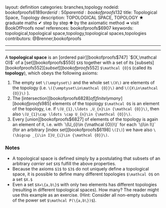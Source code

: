 layout: definition
categories: branches,topology
nodeid: bookofproofs$6189
orderid: 50
parentid: bookofproofs$132
title: Topological Space, Topology
description: TOPOLOGICAL SPACE, TOPOLOGY ★ graduate maths ✔ step by step ✚ by the axiomatic method ➜ visit BookOfProofs now!
references: bookofproofs$6907
keywords: topological,topological space,topology,topological spaces,topologies
contributors: @Brenner,bookofproofs

---


---

A **topological space** is an [ordered pair][bookofproofs$747] `$(X,\mathcal O)$` of a [set][bookofproofs$550] `$X$` together with a set of its [subsets][bookofproofs$552] [subset][bookofproofs$552] `$\mathcal {O}$` (called its **topology**), which obeys the following axioms:

1. The empty set `\(\emptyset\)` and the whole set `\(X\)` are elements of the topology (i.e. `\({\emptyset\in\mathcal {O}}\)` and `\({X\in\mathcal {O}}\)` ).
1. The [intersection][bookofproofs$6828] of [finitely many][bookofproofs$985] elements of the topology `$\mathcal O$` is an element of the topology, i.e. if `\(U_{1},\ldots ,U_{n}\in {\mathcal {O}}\)`, then also `\(U_{1}\cap \ldots \cap U_{n}\in {\mathcal {O}}\)`.
1. Every [union][bookofproofs$6827] of elements of the topology is again an element of it, i.e. with `\(U_{i}\in {\mathcal {O}}\)` for each `\(i\in I\)` (for an arbitrary [index set][bookofproofs$6198] `\(I\)`) we have also `\(\bigcup _{i\in I}U_{i}\in {\mathcal {O}}\)`.

### Notes

* A topological space is defined simply by a postulating that subsets of an arbitrary _carrier set_ `$X$` fulfill the above properties. 
* Because the axioms `$1$` to `$3$` do not uniquely define a topological space, it is possible to define many different topologies `$\mathcal O$` on a set `$X.$` 
* Even a set `$X=\{a,b\}$` with only two elements has different topologies (resulting in different topological spaces). How many? The reader might use this example as an exercise. (Hint: Consider all non-empty subsets of the power set `$\mathcal P(\{a,b\})$`).
